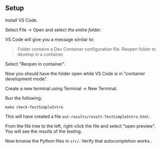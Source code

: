 

## Setup

Install VS Code.

Select File -> Open and select *the entire folder*.

VS Code will give you a message similar to:

> Folder contains a Dev Container configuration file. Reopen folder to develop in a container.

Select "Reopen in container".

Now you should have the folder open while VS Code is in "container development mode".

Create a new terminal using Terminal -> New Terminal.

Run the following:

    make check-TestSimpleIntro

This will have created a file `out-results/result-TestSimpleIntro.html`.

From the file tree to the left, right-click the file and select "open preview". You will see the results of the testing.

Now browse the Python files in `src/`. Verify that autocompletion works..



